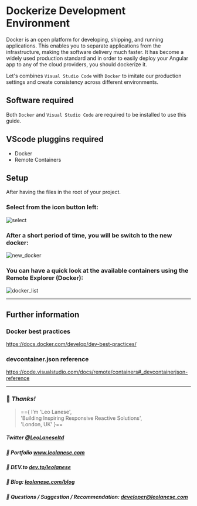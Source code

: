 # Dockerize Development Environment

Docker is an open platform for developing, shipping, and running applications. This enables you to separate applications from the infrastructure, making the software delivery much faster. It has become a widely used production standard and in order to easily deploy your Angular app to any of the cloud providers, you should dockerize it.

Let's combines `Visual Studio Code` with `Docker` to imitate our production settings and create consistency across different environments.

## Software required
Both `Docker` and `Visual Studio Code` are required to be installed to use this guide.

## VScode pluggins required
* Docker
* Remote Containers

## Setup
After having the files in the root of your project.

### Select from the icon button left:
![select](https://i.ibb.co/M2DKL0V/Screenshot-2020-10-04-at-20-30-09.png)

### After a short period of time, you will be switch to the new docker:
![new_docker](https://i.ibb.co/khyM43P/Screenshot-2020-10-04-at-20-31-30.png)

### You can have a quick look at the available containers using the Remote Explorer (Docker):
![docker_list](https://i.ibb.co/qnzRC60/Screenshot-2020-10-04-at-20-39-27.png)

---

## Further information

### Docker best practices
https://docs.docker.com/develop/dev-best-practices/

### devcontainer.json reference 
https://code.visualstudio.com/docs/remote/containers#_devcontainerjson-reference


---
### :100: <i>Thanks!</i>

>  =={ I’m 'Leo Lanese',<br>
     'Building Inspiring Responsive Reactive Solutions',<br>
     'London, UK' }==<br>

##### Twitter <a href="https://twitter.com/LeoLaneseltd" target="_blank">@LeoLaneseltd</a>
##### 🔗 Portfolio <a href="https://www.leolanese.com" target="_blank">www.leolanese.com</a>
##### 🔗 DEV.to <a href="https://www.dev.to/leolanese" target="_blank">dev.to/leolanese</a>
##### 🔗 Blog: <a href="https://www.leolanese.com/blog" target="_blank">leolanese.com/blog</a>
##### 🔗 Questions / Suggestion / Recommendation: developer@leolanese.com

